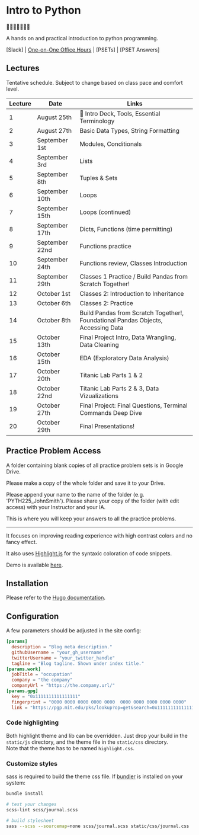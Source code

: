# Intro to Python
🎉🎈🎂🍾🎊🍻💃

A hands on and practical introduction to python programming.



[Slack] | [One-on-One Office Hours](https://calendly.com/rodriguezdiego/python-office-hours) | [PSETs] | [PSET Answers]

## Lectures

Tentative schedule. Subject to change based on class pace and comfort level.

Lecture | Date | Links 
--- | --- | --- 
1 | August 25th | 🎉 Intro Deck, Tools, Essential Terminology 
2 | August 27th | Basic Data Types, String Formatting
3 | September 1st | Modules, Conditionals
4 | September 3rd | Lists
5 | September 8th | Tuples & Sets 
6 | September 10th | Loops
7 | September 15th | Loops (continued)
8 | September 17th | Dicts, Functions (time permitting)
9 | September 22nd | Functions practice 
10 | September 24th | Functions review, Classes Introduction
11 | September 29th | Classes 1 Practice / Build Pandas from Scratch Together!
12 | October 1st | Classes 2: Introduction to Inheritance
13 | October 6th | Classes 2: Practice 
14 | October 8th | Build Pandas from Scratch Together!, Foundational Pandas Objects, Accessing Data
15 | October 13th | Final Project Intro, Data Wrangling, Data Cleaning
16 | October 15th | EDA (Exploratory Data Analysis)
17 | October 20th | Titanic Lab Parts 1 & 2
18 | October 22nd | Titanic Lab Parts 2 & 3, Data Vizualizations
19 | October 27th | Final Project: Final Questions, Terminal Commands Deep Dive 
20 | October 29th | Final Presentations!

## Practice Problem Access
A folder containing blank copies of all practice problem sets is in Google Drive.

Please make a copy of the whole folder and save it to your Drive.

Please append your name to the name of the folder (e.g. 'PYTH225_JohnSmith'). Please share your copy of the folder (with edit access) with your Instructor and your IA.

This is where you will keep your answers to all the practice problems.

------

It focuses on improving reading experience with high contrast colors and no fancy effect.

It also uses [Highlight.js](https://highlightjs.org/) for the syntaxic coloration of code snippets.

Demo is available [here](https://dashdashzako.github.io/hugo-journal-demo/).

## Installation

Please refer to the [Hugo documentation](http://gohugo.io/themes/installing/).

## Configuration

A few parameters should be adjusted in the site config:

```toml
[params]
  description = "Blog meta description."
  githubUsername = "your_gh_username"
  twitterUsername = "your_twitter_handle"
  tagline = "Blog tagline. Shown under index title."
[params.work]
  jobTitle = "occupation"
  company = "the company"
  companyUrl = "https://the.company.url/"
[params.gpg]
  key = "0x1111111111111111"
  fingerprint = "0000 0000 0000 0000 0000  0000 0000 0000 0000 0000"
  link = "https://pgp.mit.edu/pks/lookup?op=get&search=0x1111111111111111"
```

### Code highlighting

Both highlight theme and lib can be overridden. Just drop your build in the `static/js` directory, and the theme file in the `static/css` directory.  
Note that the theme has to be named `highlight.css`.

### Customize styles

sass is required to build the theme css file. If [bundler](http://bundler.io/) is installed on your system:

```bash
bundle install

# test your changes
scss-lint scss/journal.scss

# build stylesheet
sass --scss --sourcemap=none scss/journal.scss static/css/journal.css
```
